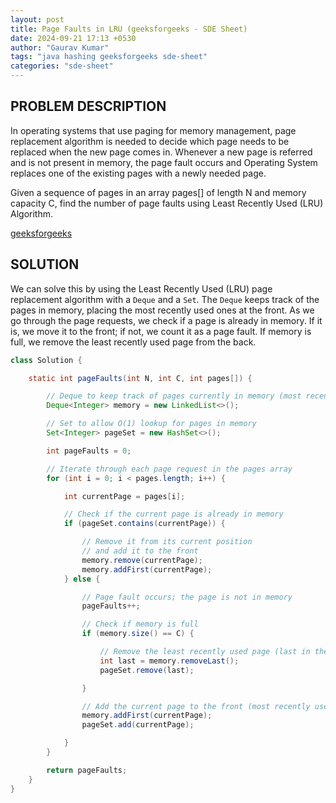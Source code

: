 ```yaml
---
layout: post
title: Page Faults in LRU (geeksforgeeks - SDE Sheet)
date: 2024-09-21 17:13 +0530
author: "Gaurav Kumar"
tags: "java hashing geeksforgeeks sde-sheet"
categories: "sde-sheet"
---
```


## PROBLEM DESCRIPTION

In operating systems that use paging for memory management, page replacement algorithm is needed to decide which page needs to be replaced when the new page comes in. Whenever a new page is referred and is not present in memory, the page fault occurs and Operating System replaces one of the existing pages with a newly needed page.

Given a sequence of pages in an array pages[] of length N and memory capacity C, find the number of page faults using Least Recently Used (LRU) Algorithm.

[geeksforgeeks](https://www.geeksforgeeks.org/problems/page-faults-in-lru5603/1?page=8)

## SOLUTION

We can solve this by using the Least Recently Used (LRU) page replacement algorithm with a `Deque` and a `Set`. The `Deque` keeps track of the pages in memory, placing the most recently used ones at the front. As we go through the page requests, we check if a page is already in memory. If it is, we move it to the front; if not, we count it as a page fault. If memory is full, we remove the least recently used page from the back.

```java
class Solution {

    static int pageFaults(int N, int C, int pages[]) {

        // Deque to keep track of pages currently in memory (most recently used at the front)
        Deque<Integer> memory = new LinkedList<>();

        // Set to allow O(1) lookup for pages in memory
        Set<Integer> pageSet = new HashSet<>();

        int pageFaults = 0;

        // Iterate through each page request in the pages array
        for (int i = 0; i < pages.length; i++) {

            int currentPage = pages[i];

            // Check if the current page is already in memory
            if (pageSet.contains(currentPage)) {

                // Remove it from its current position
                // and add it to the front
                memory.remove(currentPage);
                memory.addFirst(currentPage);
            } else {

                // Page fault occurs; the page is not in memory
                pageFaults++;

                // Check if memory is full
                if (memory.size() == C) {

                    // Remove the least recently used page (last in the deque)
                    int last = memory.removeLast();
                    pageSet.remove(last);

                }

                // Add the current page to the front (most recently used)
                memory.addFirst(currentPage);
                pageSet.add(currentPage);

            }
        }

        return pageFaults;
    }
}
```
